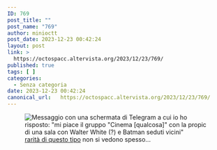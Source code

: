 ```yaml
---
ID: 769
post_title: ""
post_name: "769"
author: minioctt
post_date: 2023-12-23 00:42:24
layout: post
link: >
  https://octospacc.altervista.org/2023/12/23/769/
published: true
tags: [ ]
categories:
  - Senza categoria
date: 2023-12-23 00:42:24
canonical_url:   https://octospacc.altervista.org/2023/12/23/769/
---
```

<!-- wp:image {"id":770,"sizeSlug":"full","linkDestination":"none"} -->
<figure class="wp-block-image size-full"><img src="https://octospacc.altervista.org/wp-content/uploads/2023/12/image-19.png" alt="Messaggio con una schermata di Telegram a cui io ho risposto: &quot;mi piace il gruppo &quot;Cinema [qualcosa]&quot; con la propic di una sala con Walter White (?) e Batman seduti vicini&quot;" class="wp-image-770"/><figcaption class="wp-element-caption"><a href="https://t.me/OpenTelegramItalia/811053">rarità di questo tipo</a> non si vedono spesso...</figcaption></figure>
<!-- /wp:image -->